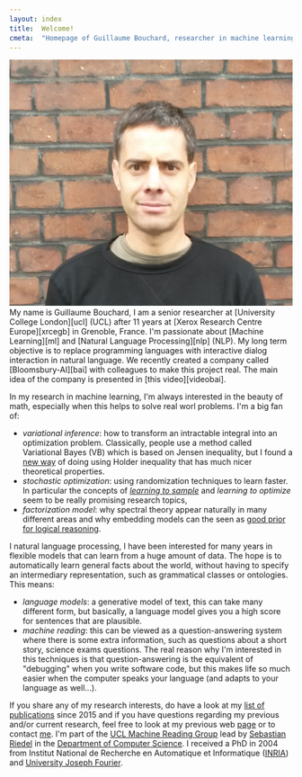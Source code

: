 ```yaml
---
layout: index
title:  Welcome!
cmeta:  "Homepage of Guillaume Bouchard, researcher in machine learning, natural language processing, artificial intelligence"
---
```


<a href="img/GuillaumeBouchardChamechaude.jpg" style="cursor: default">
    <img id="portrait" src="img/GuillaumeBouchard.jpg"
        alt="Guillaume at the top of Chamechaude in Chartreuse montains, France"/>
</a>
My name is Guillaume Bouchard,
I am a senior researcher at [University College London][ucl] (UCL) after 11 years at [Xerox Research Centre Europe][xrcegb]
in Grenoble, France. I'm passionate about [Machine Learning][ml]
and [Natural Language Processing][nlp] (NLP). My long term objective is to replace programming languages with interactive dialog interaction in natural language. We recently created a company called [Bloomsbury-AI][bai] with colleagues to make this project real. The main idea of the company is presented in [this video][videobai]. 

In my research in machine learning, I'm always interested in the beauty of math, especially when this helps to 
solve real worl problems. I'm a big fan of:
* *variational inference*: how to transform an intractable integral into an optimization problem. Classically, people use a method called Variational Bayes (VB) which is based on Jensen inequality, but I found a [new way][vh] of doing using Holder inequality that has much nicer theoretical properties. 
* *stochastic optimization*:  using randomization techniques to learn faster. In particular the concepts of *[learning to sample][awsgd]* and *learning to optimize* seem to be really promising research topics, 
* *factorization model*: why spectral theory appear naturally in many different areas and why embedding models can the seen as [good prior for logical reasoning][signrank].

I natural language processing, I have been interested for many years in flexible models that can learn from a huge amount of 
data. The hope is to automatically learn general facts about the world, without having to specify an intermediary representation, such as grammatical classes or ontologies. This means:
* *language models*: a generative model of text, this can take many different form, but basically, a language model gives you a high score for sentences that are plausible.
* *machine reading*: this can be viewed as a question-answering system where there is some extra information, such as questions about a short story, science exams questions. The real reason why I'm interested in this techniques is that question-answering is the equivalent of "debugging" when you write software code, but this makes life so much easier when the computer speaks your language (and adapts to your language as well...). 

If you share any of my research interests, do have a look at
my [list of publications][pubs] since 2015 and if you have questions regarding
my previous and/or current research, feel free to look at my previous web [page][xrcegb] or to contact [me][contact].
I'm part of the [UCL Machine Reading Group][uclmr] lead by [Sebastian Riedel][seb]
in the [Department of Computer Science][uclcs]. I received a PhD in 2004 from Institut National de Recherche en Automatique et Informatique ([INRIA][inria]) and [University Joseph Fourier][ujf].

[contact]:  /contact.html
[ml]:       https://en.wikipedia.org/wiki/Machine_learning
[nlp]:      https://en.wikipedia.org/wiki/Natural_language_processing
[pubs]:     /publications.html
[ucl]:      http://www.ucl.ac.uk/
[uclcs]:    http://www.cs.ucl.ac.uk/
[uclmr]:    http://mr.cs.ucl.ac.uk/
[bai]:      http://bloomsbury.ai/
[videobai]: https://www.youtube.com/watch?v=sKZD8huxjZ0 
[xrcegb]:   http://www.xrce.xerox.com/About-XRCE/People/Guillaume-Bouchard
[inria]:    http://www.inria.fr/en/
[ujf]:      https://www.ujf-grenoble.fr/?language=en
[seb]:      http://www.riedelcastro.org/
[vh]:       http://arxiv.org/abs/1506.06100
[awsgd]:    http://arxiv.org/abs/1506.09016
[signrank]: http://www.aaai.org/ocs/index.php/SSS/SSS15/paper/view/10257
